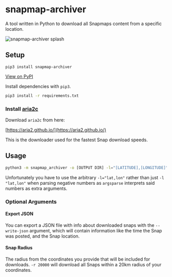 # snapmap-archiver

A tool written in Python to download all Snapmaps content from a specific location.

![snapmap-archiver splash](/.github/img/Splash.png)

## Setup

`pip3 install snapmap-archiver`

[View on PyPI](https://pypi.org/project/snapmap-archiver/)

Install dependencies with `pip3`.

```sh
pip3 install -r requirements.txt
```

### Install [aria2c](http://aria2.github.io/)

Download `aria2c` from here:

[https://aria2.github.io/](https://aria2.github.io/)

This is the downloader used for the fastest Snap download speeds.

## Usage

```sh
python3 -m snapmap_archiver -o [OUTPUT DIR] -l="[LATITUDE],[LONGITUDE]"
```

Unfortunately you have to use the arbitrary `-l="lat,lon"` rather than just `-l "lat,lon"` when parsing negative numbers as `argsparse` interprets said numbers as extra arguments.

### Optional Arguments

#### Export JSON

You can export a JSON file with info about downloaded snaps with the `--write-json` argument, which will contain information like the time the Snap was posted, and the Snap location.

#### Snap Radius

The radius from the coordinates you provide that will be included for downloads. `-r 20000` will download all Snaps within a 20km radius of your coordinates.